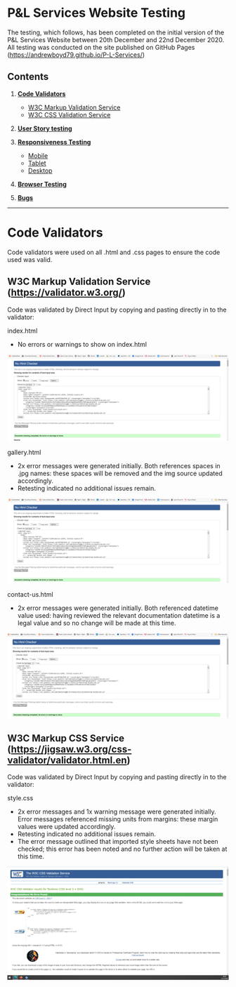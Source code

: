 # **P&L Services Website Testing** 

The testing, which follows, has been completed on the initial version of the P&L Services Website between 20th December and 22nd December 2020.  
All testing was conducted on the site published on GitHub Pages (https://andrewboyd79.github.io/P-L-Services/)

## **Contents**
1. **[Code Validators](#Code-validators)**
    - [W3C Markup Validation Service](#W3C-markup)
    - [W3C CSS Validation Service](#W3C-CSS)
 
2. **[User Story testing](#User-story-testing)**

3. **[Responsiveness Testing](#Responsiveness-testing)**
    - [Mobile](#Mobile)
    - [Tablet](#Tablet)
    - [Desktop](#Desktop)

4. **[Browser Testing](#Browser-testing)**

5. **[Bugs](#Bugs)**

---

# **Code Validators**
Code validators were used on all .html and .css pages to ensure the code used was valid.

## W3C Markup Validation Service (https://validator.w3.org/)

Code was validated by Direct Input by copying and pasting directly in to the validator:

index.html

- No errors or warnings to show on index.html

![index.html Markup validation](documentation/tests/index.html_MarkupValidation.PNG)

gallery.html

- 2x error messages were generated initially.  Both references spaces in .jpg names: these spaces will be removed and the img source updated accordingly.  
- Retesting indicated no additional issues remain.

![gallery.html Markup Validation](documentation/tests/gallery.html_MarkupValidation.PNG)

contact-us.html

- 2x error messages were generated initially.  Both referenced datetime value used: having reviewed the relevant documentation datetime is a legal value and so no change will be made at this time.

![contact-us.html Markup Validation](documentation/tests/contact-us.html_MarkupValidation.PNG)

## W3C Markup CSS Service (https://jigsaw.w3.org/css-validator/validator.html.en)

Code was validated by Direct Input by copying and pasting directly in to the validator:

style.css

- 2x error messages and 1x warning message were generated initially.  Error messages referenced missing units from margins: these margin values were updated accordingly.
- Retesting indicated no additional issues remain.
- The error message outlined that imported style sheets have not been checked; this error has been noted and no further action will be taken at this time.

![style.css CSS Validation](documentation/tests/style.css_CSSValidation.PNG)

